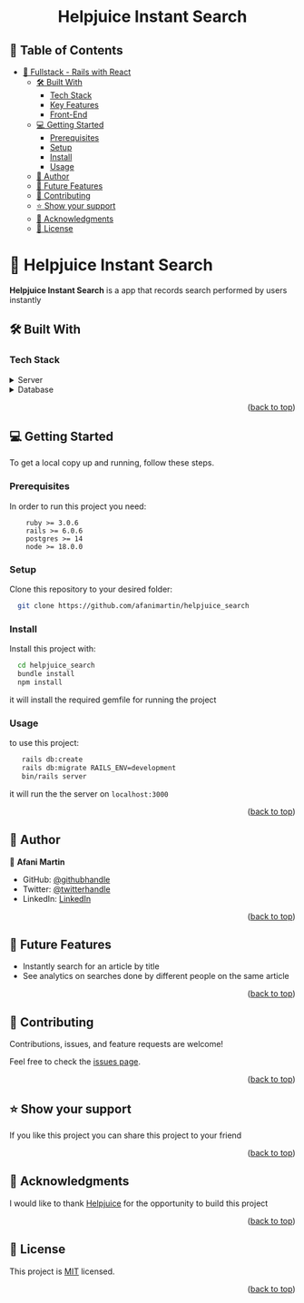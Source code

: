 <a name="readme-top"></a>

<div align="center">

  <h1><b>Helpjuice Instant Search</b></h1>

</div>

<!-- TABLE OF CONTENTS -->

## 📗 Table of Contents

- [📖 Fullstack - Rails with React ](#-hello-rails-backend-)
  - [🛠 Built With ](#-built-with-)
    - [Tech Stack ](#tech-stack-)
    - [Key Features ](#key-features-)
    - [Front-End](#Front-end)
  - [💻 Getting Started ](#-getting-started-)
    - [Prerequisites](#prerequisites)
    - [Setup](#setup)
    - [Install](#install)
    - [Usage](#usage)
  - [👥 Author ](#-author-)
  - [🔭 Future Features ](#-future-features-)
  - [🤝 Contributing ](#-contributing-)
  - [⭐️ Show your support ](#️-show-your-support-)
  - [🙏 Acknowledgments ](#-acknowledgments-)
  - [📝 License ](#-license-)

<!-- PROJECT DESCRIPTION -->

# 📖 Helpjuice Instant Search <a name="about-project"></a>

**Helpjuice Instant Search** is a  app that records search performed by users instantly
## 🛠 Built With <a name="built-with"></a>

### Tech Stack <a name="tech-stack"></a>

<details>
  <summary>Server</summary>
    <li><a href="https://www.ruby-lang.org/en/">Ruby</a></li>
    <li><a href="https://rubyonrails.org/">Rails</a></li>
  <li><a href="https://rubyonrails.org/">Vanillajs</a></li>
</details>
<details>
  <summary>Database</summary>
    <li><a href="https://www.postgresql.org/">Postgres</a></li>
</details>

<p align="right">(<a href="#readme-top">back to top</a>)</p>

<!-- GETTING STARTED -->

## 💻 Getting Started <a name="getting-started"></a>

To get a local copy up and running, follow these steps.

### Prerequisites

In order to run this project you need:

```
    ruby >= 3.0.6
    rails >= 6.0.6
    postgres >= 14
    node >= 18.0.0
```

### Setup

Clone this repository to your desired folder:

```bash
  git clone https://github.com/afanimartin/helpjuice_search
```

### Install

Install this project with:

```bash
  cd helpjuice_search
  bundle install
  npm install
```

it will install the required gemfile for running the project

### Usage

to use this project:

```bash
   rails db:create
   rails db:migrate RAILS_ENV=development
   bin/rails server
```

it will run the the server on ```localhost:3000```

<!-- ### Test

to run test in these this project:

```ruby
   rspec
```

it will run the all the unit test of these project

 -->


<p align="right">(<a href="#readme-top">back to top</a>)</p>


## 👥 Author <a name="author"></a>

👤 **Afani Martin**

- GitHub: [@githubhandle](https://github.com/afanimartin)
- Twitter: [@twitterhandle](https://twitter.com/whiz251)
- LinkedIn: [LinkedIn](https://www.linkedin.com/in/martin-afani/)


<p align="right">(<a href="#readme-top">back to top</a>)</p>

<!-- FEATURES -->

## 🔭 Future Features <a name="future-features"></a>

- Instantly search for an article by title
- See analytics on searches done by different people on the same article


<p align="right">(<a href="#readme-top">back to top</a>)</p>

<!-- CONTRIBUTING -->

## 🤝 Contributing <a name="contributing"></a>

Contributions, issues, and feature requests are welcome!

Feel free to check the [issues page](https://github.com/afanimartin/helpjuice_search/issues).

<p align="right">(<a href="#readme-top">back to top</a>)</p>

<!-- SUPPORT -->

## ⭐️ Show your support <a name="support"></a>

If you like this project you can share this project to your friend

<p align="right">(<a href="#readme-top">back to top</a>)</p>

<!-- ACKNOWLEDGEMENTS -->

## 🙏 Acknowledgments <a name="acknowledgements"></a>

I would like to thank [Helpjuice](https://www.helpjuice.com) for the opportunity to build this project

<p align="right">(<a href="#readme-top">back to top</a>)</p>

<!-- LICENSE -->

## 📝 License <a name="license"></a>

This project is [MIT](./LICENSE) licensed.

<p align="right">(<a href="#readme-top">back to top</a>)</p>
